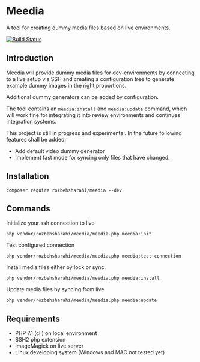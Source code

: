 # Meedia

A tool for creating dummy media files based on live environments.

[![Build Status](https://travis-ci.org/RozbehSharahi/meedia.svg?branch=master)](https://travis-ci.org/RozbehSharahi/meedia)

## Introduction

Meedia will provide dummy media files for dev-environments by connecting
 to a live setup via SSH and creating a configuration tree to generate example
 dummy images in the right proportions. 
 
Additional dummy generators can be added by configuration.

The tool contains an `meedia:install` and `meedia:update` command, which
 will work fine for integrating it into review environments and continues integration
 systems.

This project is still in progress and experimental. In the future following features
 shall be added:
 
- Add default video dummy generator
- Implement fast mode for syncing only files that have changed.

## Installation

`composer require rozbehsharahi/meedia --dev`

## Commands

Initialize your ssh connection to live

`php vendor/rozbehsharahi/meedia/meedia.php meedia:init` 

Test configured connection

`php vendor/rozbehsharahi/meedia/meedia.php meedia:test-connection` 

Install media files either by lock or sync.

`php vendor/rozbehsharahi/meedia/meedia.php meedia:install` 

Update media files by syncing from live.

`php vendor/rozbehsharahi/meedia/meedia.php meedia:update` 

## Requirements

- PHP 7.1 (cli) on local environment
- SSH2 php extension
- ImageMagick on live server
- Linux developing system (Windows and MAC not tested yet)